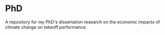# PhD
A repository for my PhD's dissertation research on the economic impacts of climate change on takeoff performance.
